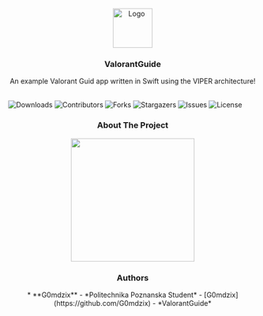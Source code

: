 <br/>
<p align="center">
  <a href="https://github.com/G0mdzix/ValorantGuide">
    <img src="https://yoolk.ninja/wp-content/uploads/2020/06/Games-Valorant-1024x1024.png" alt="Logo" width="80" height="80">
  </a>

  <h3 align="center">ValorantGuide</h3>

  <p align="center">
    An example Valorant Guid app written in Swift using the VIPER architecture!
    <br/>
    <br/>
  </p>
</p>


![Downloads](https://img.shields.io/github/downloads/G0mdzix/ValorantGuide/total) ![Contributors](https://img.shields.io/github/contributors/G0mdzix/ValorantGuide?color=dark-green) ![Forks](https://img.shields.io/github/forks/G0mdzix/ValorantGuide?style=social) ![Stargazers](https://img.shields.io/github/stars/G0mdzix/ValorantGuide?style=social) ![Issues](https://img.shields.io/github/issues/G0mdzix/ValorantGuide) ![License](https://img.shields.io/github/license/G0mdzix/ValorantGuide) 

<h3 align="center">About The Project</h3>
<p align="center">
<img src="https://user-images.githubusercontent.com/104032431/190748896-55605bc1-7d48-47f2-b28c-75a96a1b5186.png" width="250 " />
</p>

<h3 align="center">Authors</h3>

<p align="center">
* **G0mdzix** - *Politechnika Poznanska Student* - [G0mdzix](https://github.com/G0mdzix) - *ValorantGuide*
</p>



